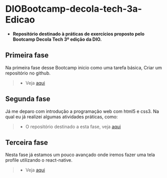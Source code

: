 # DIOBootcamp-decola-tech-3a-Edicao

- **Repositório destinado à práticas de exercícios proposto pelo Bootcamp Decola Tech 3º edição da DIO.**

## Primeira fase

Na primeira fase desse Bootcamp inicio como uma tarefa básica, Criar um repositório no github.

> - Veja [aqui](https://github.com/dev-gameric/DIOBootcamp-decola-tech-3a-Edicao/tree/main/Desafio%201 "link para o repositório")

## Segunda fase

Já me deparo com introdução a programação web com html5 e css3. Na qual eu já realizei algumas atividades práticas, como:

> - O repositório destinado a esta fase, veja [aqui](https://github.com/dev-gameric/DIOBootcamp-decola-tech-3a-Edicao/tree/main/Pratica%201 "link para o repositório")

## Terceira fase

Nesta fase já estamos um pouco avançado onde iremos fazer uma tela profile utilizando o react-native.

> - Veja [aqui](https://github.com/dev-gameric/DIOBootcamp-decola-tech-3a-Edicao/tree/master/TelaProfile "Link para o repositório")
